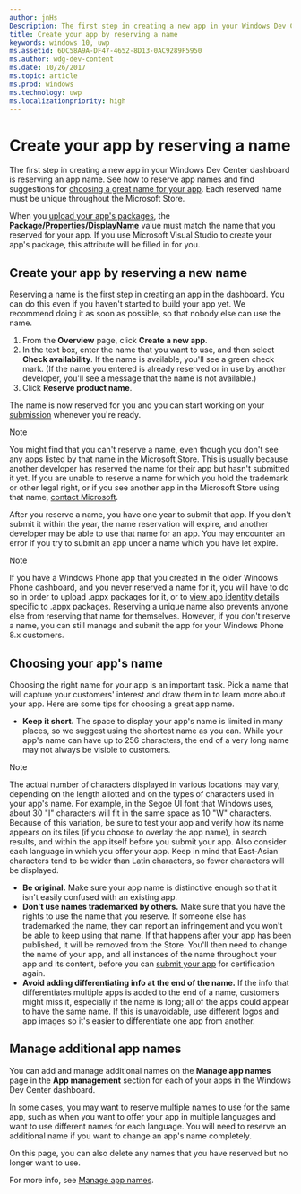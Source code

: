 ```yaml
---
author: jnHs
Description: The first step in creating a new app in your Windows Dev Center dashboard is reserving an app name. See how to reserve app names and find suggestions for choosing a great name for your app.
title: Create your app by reserving a name
keywords: windows 10, uwp
ms.assetid: 6DC58A9A-DF47-4652-8D13-0AC9289F5950
ms.author: wdg-dev-content
ms.date: 10/26/2017
ms.topic: article
ms.prod: windows
ms.technology: uwp
ms.localizationpriority: high
---
```


# Create your app by reserving a name


The first step in creating a new app in your Windows Dev Center dashboard is reserving an app name. See how to reserve app names and find suggestions for [choosing a great name for your app](#choosing-your-apps-name). Each reserved name must be unique throughout the Microsoft Store.

When you [upload your app's packages](upload-app-packages.md), the [**Package/Properties/DisplayName**](https://docs.microsoft.com/uwp/schemas/appxpackage/appxmanifestschema/element-1-displayname) value must match the name that you reserved for your app. If you use Microsoft Visual Studio to create your app's package, this attribute will be filled in for you.

## Create your app by reserving a new name

Reserving a name is the first step in creating an app in the dashboard. You can do this even if you haven't started to build your app yet. We recommend doing it as soon as possible, so that nobody else can use the name.

1.  From the **Overview** page, click **Create a new app**.
2.  In the text box, enter the name that you want to use, and then select **Check availability**. If the name is available, you'll see a green check mark. (If the name you entered is already reserved or in use by another developer, you'll see a message that the name is not available.)
3.  Click **Reserve product name**.

The name is now reserved for you and you can start working on your [submission](app-submissions.md) whenever you're ready.

> [!NOTE]
> You might find that you can't reserve a name, even though you don't see any apps listed by that name in the Microsoft Store. This is usually because another developer has reserved the name for their app but hasn't submitted it yet. If you are unable to reserve a name for which you hold the trademark or other legal right, or if you see another app in the Microsoft Store using that name, [contact Microsoft](http://go.microsoft.com/fwlink/p/?LinkId=233777).

After you reserve a name, you have one year to submit that app. If you don't submit it within the year, the name reservation will expire, and another developer may be able to use that name for an app. You may encounter an error if you try to submit an app under a name which you have let expire.

> [!NOTE]
> If you have a Windows Phone app that you created in the older Windows Phone dashboard, and you never reserved a name for it, you will have to do so in order to upload .appx packages for it, or to [view app identity details](view-app-identity-details.md) specific to .appx packages. Reserving a unique name also prevents anyone else from reserving that name for themselves. However, if you don't reserve a name, you can still manage and submit the app for your Windows Phone 8.x customers.


## Choosing your app's name

Choosing the right name for your app is an important task. Pick a name that will capture your customers' interest and draw them in to learn more about your app. Here are some tips for choosing a great app name.

-   **Keep it short.** The space to display your app's name is limited in many places, so we suggest using the shortest name as you can. While your app's name can have up to 256 characters, the end of a very long name may not always be visible to customers.

   > [!NOTE]
   > The actual number of characters displayed in various locations may vary, depending on the length allotted and on the types of characters used in your app's name. For example, in the Segoe UI font that Windows uses, about 30 "I" characters will fit in the same space as 10 "W" characters. Because of this variation, be sure to test your app and verify how its name appears on its tiles (if you choose to overlay the app name), in search results, and within the app itself before you submit your app. Also consider each language in which you offer your app. Keep in mind that East-Asian characters tend to be wider than Latin characters, so fewer characters will be displayed.

-   **Be original.** Make sure your app name is distinctive enough so that it isn't easily confused with an existing app.
-   **Don't use names trademarked by others.** Make sure that you have the rights to use the name that you reserve. If someone else has trademarked the name, they can report an infringement and you won't be able to keep using that name. If that happens after your app has been published, it will be removed from the Store. You'll then need to change the name of your app, and all instances of the name throughout your app and its content, before you can [submit your app](app-submissions.md) for certification again.
-   **Avoid adding differentiating info at the end of the name.** If the info that differentiates multiple apps is added to the end of a name, customers might miss it, especially if the name is long; all of the apps could appear to have the same name. If this is unavoidable, use different logos and app images so it's easier to differentiate one app from another.

## Manage additional app names

You can add and manage additional names on the **Manage app names** page in the **App management** section for each of your apps in the Windows Dev Center dashboard.

In some cases, you may want to reserve multiple names to use for the same app, such as when you want to offer your app in multiple languages and want to use different names for each language. You will need to reserve an additional name if you want to change an app's name completely.

On this page, you can also delete any names that you have reserved but no longer want to use.

For more info, see [Manage app names](manage-app-names.md).

 

 




